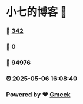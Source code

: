 # 小七的博客 :link:  
### :page_facing_up: [342](/tag.html) 
### :speech_balloon: 0 
### :hibiscus: 94976 
### :alarm_clock: 2025-05-06 16:08:40 
### Powered by :heart: [Gmeek](https://github.com/Meekdai/Gmeek)

